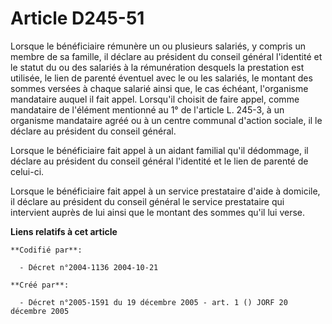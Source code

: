 # Article D245-51

Lorsque le bénéficiaire rémunère un ou plusieurs salariés, y compris un membre de sa famille, il déclare au président du
conseil général l'identité et le statut du ou des salariés à la rémunération desquels la prestation est utilisée, le lien de
parenté éventuel avec le ou les salariés, le montant des sommes versées à chaque salarié ainsi que, le cas échéant,
l'organisme mandataire auquel il fait appel. Lorsqu'il choisit de faire appel, comme mandataire de l'élément mentionné au 1°
de l'article L. 245-3, à un organisme mandataire agréé ou à un centre communal d'action sociale, il le déclare au président
du conseil général.

Lorsque le bénéficiaire fait appel à un aidant familial qu'il dédommage, il déclare au président du conseil général
l'identité et le lien de parenté de celui-ci.

Lorsque le bénéficiaire fait appel à un service prestataire d'aide à domicile, il déclare au président du conseil général le
service prestataire qui intervient auprès de lui ainsi que le montant des sommes qu'il lui verse.

**Liens relatifs à cet article**

	**Codifié par**:

	  - Décret n°2004-1136 2004-10-21

	**Créé par**:

	  - Décret n°2005-1591 du 19 décembre 2005 - art. 1 () JORF 20 décembre 2005
